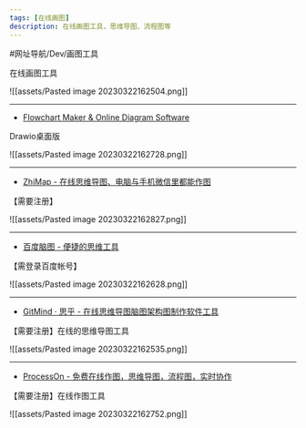 ```yaml
---
tags: [在线画图]
description: 在线画图工具，思维导图、流程图等
---
```


#网址导航/Dev/画图工具 


在线画图工具

![[assets/Pasted image 20230322162504.png]]

---

- [Flowchart Maker & Online Diagram Software](https://app.diagrams.net/)

Drawio桌面版

![[assets/Pasted image 20230322162728.png]]

---

- [ZhiMap - 在线思维导图、电脑与手机微信里都能作图](https://zhimap.com/)

【需要注册】

![[assets/Pasted image 20230322162827.png]]

---

- [百度脑图 - 便捷的思维工具](https://naotu.baidu.com/)

【需登录百度帐号】

![[assets/Pasted image 20230322162628.png]]

---

- [GitMind · 思乎 - 在线思维导图脑图架构图制作软件工具](https://gitmind.cn/)

【需要注册】在线的思维导图工具

![[assets/Pasted image 20230322162535.png]]

---

- [ProcessOn - 免费在线作图，思维导图，流程图，实时协作](https://www.processon.com/)

【需要注册】在线作图工具

![[assets/Pasted image 20230322162752.png]]

